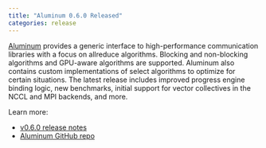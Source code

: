 ```yaml
---
title: "Aluminum 0.6.0 Released"
categories: release
---
```


[Aluminum](https://github.com/LLNL/Aluminum) provides a generic interface to high-performance communication libraries with a focus on allreduce algorithms. Blocking and non-blocking algorithms and GPU-aware algorithms are supported. Aluminum also contains custom implementations of select algorithms to optimize for certain situations. The latest release includes improved progress engine binding logic, new benchmarks, initial support for vector collectives in the NCCL and MPI backends, and more.

Learn more:
- [v0.6.0 release notes](https://github.com/LLNL/Aluminum/releases/tag/v0.6.0)
- [Aluminum GitHub repo](https://github.com/LLNL/Aluminum)
